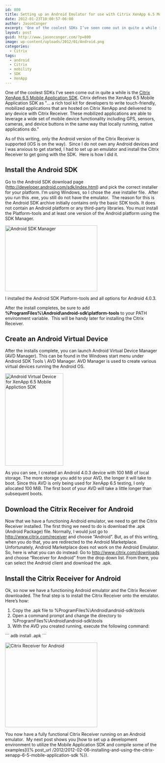 ```yaml
---
id: 800
title: Setting up an Android Emulator for use with Citrix XenApp 6.5 Mobile Application SDK
date: 2012-01-23T10:00:57-06:00
author: JasonConger
excerpt: 'One of the coolest SDKs I’ve seen come out in quite a while is the Citrix XenApp 6.5 Mobile Application SDK.  As of this writing, only the Android version of the Citrix Receiver is supported so I will show you how to set up an Android emulator with the Citrix Receiver for testing purposes.'
layout: post
guid: http://www.jasonconger.com/?p=800
image: wp-content/uploads/2012/01/Android.png
categories:
  - Citrix
tags:
  - android
  - Citrix
  - mobility
  - SDK
  - XenApp
---
```

One of the coolest SDKs I’ve seen come out in quite a while is the <a title="Citrix XenApp 6.5 Mobile Appliation SDK" href="http://community.citrix.com/display/xa/XenApp+6.5+Mobile+Application+SDK" target="_blank">Citrix XenApp 6.5 Mobile Application SDK</a>. Citrix defines the XenApp 6.5 Mobile Application SDK as "... a rich tool kit for developers to write touch-friendly, mobilized applications that are hosted on Citrix XenApp and delivered to any device with Citrix Receiver. These mobilized applications are able to leverage a wide set of mobile device functionality including GPS, sensors, cameras, and device buttons in the same way that locally running, native applications do."

As of this writing, only the Android version of the Citrix Receiver is supported (iOS is on the way).  Since I do not own any Android devices and I was anxious to get started, I had to set up an emulator and install the Citrix Receiver to get going with the SDK.  Here is how I did it.

<h2>Install the Android SDK</h2>
Go to the Android SDK download page (<a title="Android SDK" href="http://developer.android.com/sdk/index.html" target="_blank">http://developer.android.com/sdk/index.html</a>) and pick the correct installer for your platform. I’m using Windows, so I chose the .exe installer file.  After you run this .exe, you still do not have the emulator.  The reason for this is the Android SDK archive initially contains only the basic SDK tools. It does not contain an Android platform or any third-party libraries. You must install the Platform-tools and at least one version of the Android platform using the SDK Manager.

<a href="http://www.jasonconger.com/wp-content/uploads/2012/01/8.png"><img class="aligncenter size-medium wp-image-801" title="Android SDK Manager" src="http://www.jasonconger.com/wp-content/uploads/2012/01/8-300x214.png" alt="Android SDK Manager" width="300" height="214" /></a>

I installed the Android SDK Platform-tools and all options for Android 4.0.3.

After the install completes, be sure to add <strong>%ProgramFiles%\Android\android-sdk\platform-tools</strong> to your PATH environment variable.  This will be handy later for installing the Citrix Receiver.

<h2>Create an Android Virtual Device</h2>
After the installs complete, you can launch Android Virtual Device Manager (AVD Manager). This can be found in the Windows start menu under Android SDK Tools \ AVD Manager. AVD Manager is used to create various virtual devices running the Android OS.

<a href="http://www.jasonconger.com/wp-content/uploads/2012/01/2.png"><img class="aligncenter size-medium wp-image-803" title="Android Virtual Device for XenApp 6.5 Mobile Appliction SDK" src="http://www.jasonconger.com/wp-content/uploads/2012/01/2-190x300.png" alt="Android Virtual Device for XenApp 6.5 Mobile Appliction SDK" width="189" height="300" /></a>

As you can see, I created an Android 4.0.3 device with 100 MiB of local storage. The more storage you add to your AVD, the longer it will take to boot. Since this AVD is only being used for XenApp 6.5 testing, I only allocated 100 MiB. The first boot of your AVD will take a little longer than subsequent boots.

<h2>Download the Citrix Receiver for Android</h2>
Now that we have a functioning Android emulator, we need to get the Citrix Receiver installed. The first thing we need to do is download the .apk (Android Package) file. Normally, I would just go to <a title="Download Citrix Receiver" href="http://www.citrix.com/receiver" target="_blank">http://www.citrix.com/receiver</a> and choose “Android”. But, as of this writing, when you do that, you are redirected to the Android Marketplace. Unfortunately, Android Marketplace does not work on the Android Emulator. So, here is what you can do instead:
Go to <a href="http://www.citrix.com/downloads" target="_blank">http://www.citrix.com/downloads</a> and choose “Receiver for Android” from the drop down list. From there, you can select the Android client and download the .apk.

<h2>Install the Citrix Receiver for Android</h2>
Ok, so now we have a functioning Android emulator and the Citrix Receiver downloaded. The final step is to install the Citrix Receiver onto the emulator. Here’s how:
<ol>
	<li>Copy the .apk file to %ProgramFiles%\Android\android-sdk\tools</li>
	<li>Open a command prompt and change the directory to %ProgramFiles%\Android\android-sdk\tools</li>
	<li>With the AVD you created running, execute the following command:</li>
</ol>
```
adb install <name of Citrix Receiver>.apk
```

<a href="http://www.jasonconger.com/wp-content/uploads/2012/01/21.png"><img class="aligncenter size-medium wp-image-805" title="Citrix Receiver for Android" src="http://www.jasonconger.com/wp-content/uploads/2012/01/21-300x276.png" alt="Citrix Receiver for Android" width="300" height="275" /></a>

You now have a fully functional Citrix Receiver running on an Android emulator.  My next post shows you [how to set up a development environment to utilize the Mobile Application SDK and compile some of the examples]({% post_url /2012/2012-02-06-installing-and-using-the-citrix-xenapp-6-5-mobile-application-sdk %}).